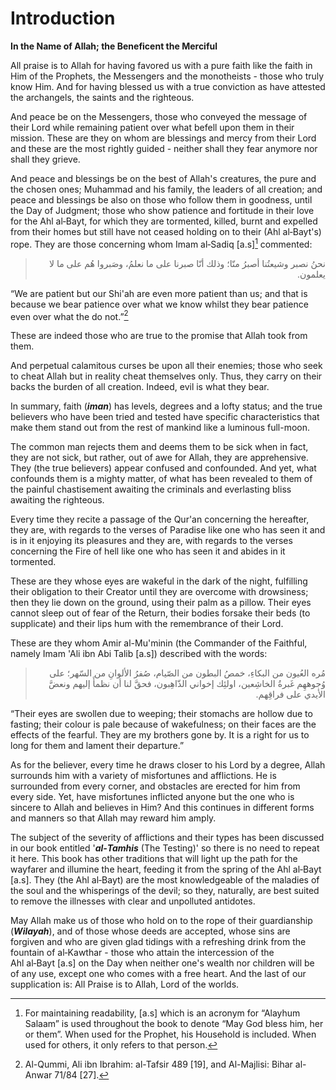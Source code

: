 Introduction
============

**In the Name of Allah; the Beneficent the Merciful**

All praise is to Allah for having favored us with a pure faith like the
faith in Him of the Prophets, the Messengers and the monotheists - those
who truly know Him. And for having blessed us with a true conviction as
have attested the archangels, the saints and the righteous.

And peace be on the Messengers, those who conveyed the message of their
Lord while remaining patient over what befell upon them in their
mission. These are they on whom are blessings and mercy from their Lord
and these are the most rightly guided - neither shall they fear anymore
nor shall they grieve.

And peace and blessings be on the best of Allah's creatures, the pure
and the chosen ones; Muhammad and his family, the leaders of all
creation; and peace and blessings be also on those who follow them in
goodness, until the Day of Judgment; those who show patience and
fortitude in their love for the Ahl al‑Bayt, for which they are
tormented, killed, burnt and expelled from their homes but still have
not ceased holding on to their (Ahl al‑Bayt's) rope. They are those
concerning whom Imam al‑Sadiq [a.s][^1] commented:

<blockquote dir="rtl">
  <p>
نحنُ نصبر وشيعتُنا أصبرُ منّا؛ وذلك أنّا صبرنا على ما نعلمُ، وصَبروا
هُم على ما لا يعلمون.
  </p>
</blockquote>

“We are patient but our Shi'ah are even more patient than us; and that
is because we bear patience over what we know whilst they bear patience
even over what the do not.”[^2]

These are indeed those who are true to the promise that Allah took from
them.

And perpetual calamitous curses be upon all their enemies; those who
seek to cheat Allah but in reality cheat themselves only. Thus, they
carry on their backs the burden of all creation. Indeed, evil is what
they bear.

In summary, faith (***iman***) has levels, degrees and a lofty status;
and the true believers who have been tried and tested have specific
characteristics that make them stand out from the rest of mankind like a
luminous full-moon.

The common man rejects them and deems them to be sick when in fact, they
are not sick, but rather, out of awe for Allah, they are apprehensive.
They (the true believers) appear confused and confounded. And yet, what
confounds them is a mighty matter, of what has been revealed to them of
the painful chastisement awaiting the criminals and everlasting bliss
awaiting the righteous.

Every time they recite a passage of the Qur'an concerning the hereafter,
they are, with regards to the verses of Paradise like one who has seen
it and is in it enjoying its pleasures and they are, with regards to the
verses concerning the Fire of hell like one who has seen it and abides
in it tormented.

These are they whose eyes are wakeful in the dark of the night,
fulfilling their obligation to their Creator until they are overcome
with drowsiness; then they lie down on the ground, using their palm as a
pillow. Their eyes cannot sleep out of fear of the Return, their bodies
forsake their beds (to supplicate) and their lips hum with the
remembrance of their Lord.

These are they whom Amir al-Mu'minin (the Commander of the Faithful,
namely Imam 'Ali ibn Abi Talib [a.s]) described with the words:

<blockquote dir="rtl">
  <p>
مُره العُيون من البكاءِ، خمصُ البطون من الصّيام، صُفرُ الألوانِ من
السّهر؛ على وُجوههِم غَبرةُ الخاشِعين، اولئِك إخواني الذّاهِبون، فحقَّ
لنا أن نظمأَ إليهم ونعضَّ الأيدي على فراقِهم.
  </p>
</blockquote>

“Their eyes are swollen due to weeping; their stomachs are hollow due to
fasting; their colour is pale because of wakefulness; on their faces are
the effects of the fearful. They are my brothers gone by. It is a right
for us to long for them and lament their departure.”

As for the believer, every time he draws closer to his Lord by a degree,
Allah surrounds him with a variety of misfortunes and afflictions. He is
surrounded from every corner, and obstacles are erected for him from
every side. Yet, have misfortunes inflicted anyone but the one who is
sincere to Allah and believes in Him? And this continues in different
forms and manners so that Allah may reward him amply.

The subject of the severity of afflictions and their types has been
discussed in our book entitled '***al‑Tamhis*** (The Testing)' so there
is no need to repeat it here. This book has other traditions that will
light up the path for the wayfarer and illumine the heart, feeding it
from the spring of the Ahl al‑Bayt [a.s]. They (the Ahl al‑Bayt) are the
most knowledgeable of the maladies of the soul and the whisperings of
the devil; so they, naturally, are best suited to remove the illnesses
with clear and unpolluted antidotes.

May Allah make us of those who hold on to the rope of their guardianship
(***Wilayah***), and of those whose deeds are accepted, whose sins are
forgiven and who are given glad tidings with a refreshing drink from the
fountain of al‑Kawthar - those who attain the intercession of the
Ahl al‑Bayt [a.s] on the Day when neither one's wealth nor children will
be of any use, except one who comes with a free heart. And the last of
our supplication is: All Praise is to Allah, Lord of the worlds.

[^1]: For maintaining readability, [a.s] which is an acronym for
“Alayhum Salaam” is used throughout the book to denote “May God bless
him, her or them”. When used for the Prophet, his Household is included.
When used for others, it only refers to that person.

[^2]: Al-Qummi, Ali ibn Ibrahim: al-Tafsir 489 [19], and Al-Majlisi:
Bihar al-Anwar 71/84 [27].



